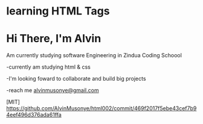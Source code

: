 # learning HTML Tags  
# Hi There, I'm Alvin 
Am currently studying software Engineering in Zindua Coding Schoool 

-currently am studying html & css

-I'm looking foward to collaborate and build big projects

-reach me alvinmusonye@gmail.com



[MIT] https://github.com/AlvinMusonye/html002/commit/469f2017f5ebe43cef7b94eef496d376ada61ffa 
 

